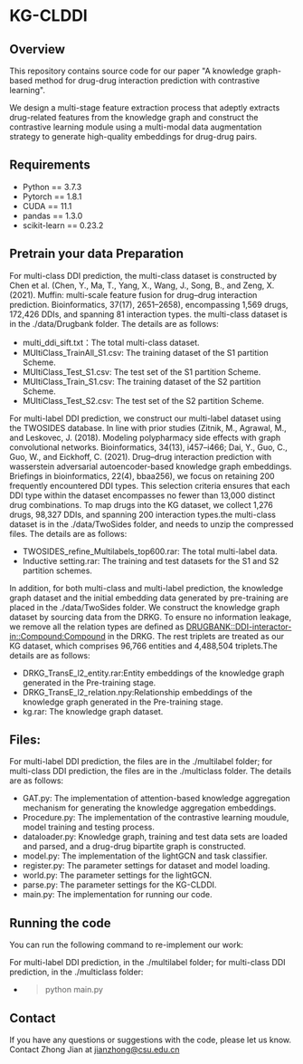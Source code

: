# KG-CLDDI

## Overview

This repository contains source code for our paper "A knowledge graph-based method for drug-drug interaction prediction with contrastive learning".

We design a multi-stage feature extraction process that adeptly extracts drug-related features from the knowledge graph and construct the contrastive learning module using a multi-modal data augmentation strategy to generate high-quality embeddings for drug-drug pairs. 

## Requirements

* Python == 3.7.3
* Pytorch == 1.8.1
* CUDA == 11.1
* pandas == 1.3.0
* scikit-learn == 0.23.2
  
## Pretrain your data Preparation
For multi-class DDI prediction, the multi-class dataset is constructed by Chen et al. (Chen, Y., Ma, T., Yang, X., Wang, J., Song, B., and Zeng, X. (2021). Muffin: multi-scale feature fusion for drug–drug interaction prediction. Bioinformatics, 37(17), 2651–2658), encompassing 1,569 drugs, 172,426 DDIs, and spanning 81 interaction types. the multi-class dataset is in the ./data/Drugbank folder. The details are as follows:
* multi_ddi_sift.txt：The total multi-class dataset.
* MUltiClass_TrainAll_S1.csv: The training dataset of the S1 partition Scheme.
* MUltiClass_Test_S1.csv: The test set of the S1 partition Scheme.
* MUltiClass_Train_S1.csv: The training dataset of the S2 partition Scheme.
* MUltiClass_Test_S2.csv: The test set of the S2 partition Scheme.
  
 For multi-label DDI prediction, we construct our multi-label dataset using the TWOSIDES database. In line with prior studies (Zitnik, M., Agrawal, M., and Leskovec, J. (2018). Modeling polypharmacy side
effects with graph convolutional networks. Bioinformatics, 34(13), i457–i466; Dai, Y., Guo, C., Guo, W., and Eickhoff, C. (2021). Drug–drug interaction prediction with wasserstein adversarial autoencoder-based knowledge graph embeddings. Briefings in bioinformatics, 22(4), bbaa256), we focus on retaining 200 frequently encountered DDI types. This selection criteria ensures that each DDI type within the dataset encompasses no fewer than 13,000 distinct drug combinations. To map drugs into the KG dataset, we collect 1,276 drugs, 98,327 DDIs, and spanning 200 interaction types.the multi-class dataset is in the ./data/TwoSides folder, and needs to unzip the compressed files. The details are as follows:
* TWOSIDES_refine_Multilabels_top600.rar: The total multi-label data.
* Inductive setting.rar: The training and test datasets for the S1 and S2 partition schemes.

In addition, for both multi-class and multi-label prediction, the knowledge graph dataset and the initial embedding data generated by pre-training are placed in the ./data/TwoSides folder.  We construct the  knowledge graph dataset by sourcing data from the DRKG. To ensure no information leakage, we remove all the relation types are defined as <DRUGBANK::DDI-interactor-in::Compound:Compound> in the DRKG. The rest triplets are treated as our KG dataset, which comprises 96,766 entities and 4,488,504 triplets.The details are as follows:
* DRKG_TransE_l2_entity.rar:Entity embeddings of the knowledge graph generated in the Pre-training stage.
* DRKG_TransE_l2_relation.npy:Relationship embeddings of the knowledge graph generated in the Pre-training stage.
* kg.rar: The knowledge graph dataset.
  
## Files:
For multi-label DDI prediction, the files are in the ./multilabel folder; for multi-class DDI prediction, the files are in the ./multiclass folder. The details are as follows:
* GAT.py: The implementation of attention-based knowledge aggregation mechanism for generating the knowledge aggregation embeddings.
* Procedure.py: The implementation of the contrastive learning moudule, model training and testing process.
* dataloader.py: Knowledge graph, training and test data sets are loaded and parsed, and a drug-drug bipartite graph is constructed.
* model.py: The implementation of the lightGCN and task classifier.
* register.py: The parameter settings for dataset and model loading.
* world.py: The parameter settings for the lightGCN.
* parse.py: The parameter settings for the KG-CLDDI.
* main.py: The implementation for running our code.
  
## Running the code

You can run the following command to re-implement our work:

For multi-label DDI prediction, in the ./multilabel folder; for multi-class DDI prediction, in the ./multiclass folder:

* > python main.py

## Contact
If you have any questions or suggestions with the code, please let us know. Contact Zhong Jian at jianzhong@csu.edu.cn
